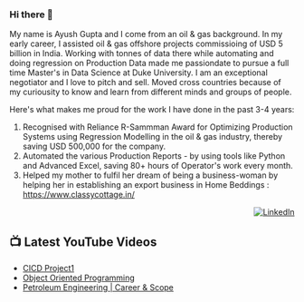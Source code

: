 ### Hi there 👋

My name is Ayush Gupta and I come from an oil & gas background. In my early career, I assisted oil & gas offshore projects commissioing of USD 5 billion in India. Working with tonnes of data there while automating and doing regression on Production Data made me passiondate to pursue a full time Master's in Data Science at Duke University. I am an exceptional negotiator and I love to pitch and sell. Moved cross countries because of my curiousity to know and learn from different minds and groups of people. 

Here's what makes me proud for the work I have done in the past 3-4 years:
1. Recognised with Reliance R-Sammman Award for Optimizing Production Systems using Regression Modelling in the oil & gas industry, thereby saving USD 500,000 for the company.
2. Automated the various Production Reports - by using tools like Python and Advanced Excel, saving 80+ hours of Operator's work every month. 
3. Helped my mother to fulfil her dream of being a business-woman by helping her in establishing an export business in Home Beddings : https://www.classycottage.in/


<div align="right"> 

  [![LinkedIn](https://img.shields.io/badge/linkedin-%230077B5.svg?style=for-the-badge&logo=linkedin&logoColor=white)](https://www.linkedin.com/in/ayush-gupta-6489b434/)

</div>

## 📺 Latest YouTube Videos
<!-- YOUTUBE-VIDEOS-LIST:START -->
- [CICD Project1](https://www.youtube.com/watch?v=_thUsMoECbo)
- [Object Oriented Programming](https://www.youtube.com/watch?v=l3lcDaJkgCU&t=5s)
- [Petroleum Engineering | Career & Scope](https://www.youtube.com/watch?v=qA0L_IRIvRg)
<!-- YOUTUBE-VIDEOS-LIST:END -->

<!--
**ayushg245/ayushg245** is a ✨ _special_ ✨ repository because its `README.md` (this file) appears on your GitHub profile.

Here are some ideas to get you started:

- 🔭 I’m currently working on ...
- 🌱 I’m currently learning ...
- 👯 I’m looking to collaborate on ...
- 🤔 I’m looking for help with ...
- 💬 Ask me about ...
- 📫 How to reach me: ...
- 😄 Pronouns: ...
- ⚡ Fun fact: ...
-->
